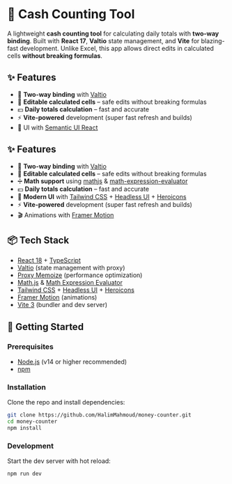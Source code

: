 # 🧮 Cash Counting Tool

A lightweight **cash counting tool** for calculating daily totals with **two-way binding**. Built with **React 17**, **Valtio** state management, and **Vite** for blazing-fast development. Unlike Excel, this app allows direct edits in calculated cells **without breaking formulas**.

## ✨ Features

- 🔄 **Two-way binding** with [Valtio](https://github.com/pmndrs/valtio)
- 📝 **Editable calculated cells** – safe edits without breaking formulas
- 💵 **Daily totals calculation** – fast and accurate
- ⚡ **Vite-powered** development (super fast refresh and builds)
- 🎨 UI with [Semantic UI React](https://react.semantic-ui.com/)

## ✨ Features

- 🔄 **Two-way binding** with [Valtio](https://github.com/pmndrs/valtio)
- 📝 **Editable calculated cells** – safe edits without breaking formulas
- ➗ **Math support** using [mathjs](https://mathjs.org/) & [math-expression-evaluator](https://www.npmjs.com/package/math-expression-evaluator)
- 💵 **Daily totals calculation** – fast and accurate
- 🎨 **Modern UI** with [Tailwind CSS](https://tailwindcss.com/) + [Headless UI](https://headlessui.com/) + [Heroicons](https://heroicons.com/)
- ⚡ **Vite-powered** development (super fast refresh and builds)
- 🎬 Animations with [Framer Motion](https://www.framer.com/motion/)

## 📦 Tech Stack

- [React 18](https://react.dev/) + [TypeScript](https://www.typescriptlang.org/)
- [Valtio](https://github.com/pmndrs/valtio) (state management with proxy)
- [Proxy Memoize](https://github.com/dai-shi/proxy-memoize) (performance optimization)
- [Math.js](https://mathjs.org/) & [Math Expression Evaluator](https://www.npmjs.com/package/math-expression-evaluator)
- [Tailwind CSS](https://tailwindcss.com/) + [Headless UI](https://headlessui.com/) + [Heroicons](https://heroicons.com/)
- [Framer Motion](https://www.framer.com/motion/) (animations)
- [Vite 3](https://vitejs.dev/) (bundler and dev server)

## 🚀 Getting Started

### Prerequisites

- [Node.js](https://nodejs.org/) (v14 or higher recommended)
- [npm](https://www.npmjs.com/)

### Installation

Clone the repo and install dependencies:

```bash
git clone https://github.com/HalimMahmoud/money-counter.git
cd money-counter
npm install
```

### Development

Start the dev server with hot reload:

```bash
npm run dev
```
